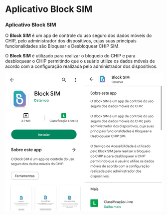 # Aplicativo Block SIM

### Aplicativo Block SIM <a href="#_heading-h.tyjcwt" id="_heading-h.tyjcwt"></a>

O **Block SIM** é um app de controle do uso seguro dos dados móveis do CHIP, pelo administrador dos dispositivos, cujas suas principais funcionalidades são Bloquear e Desbloquear CHIP SIM.

O **Block SIM** é utilizado para realizar o bloqueio do CHIP e para desbloquear o CHIP permitindo que o usuário utilize os dados móveis de acordo com a configuração realizada pelo administrador dos dispositivos.

![](<../../.gitbook/assets/1 (15).png>)
